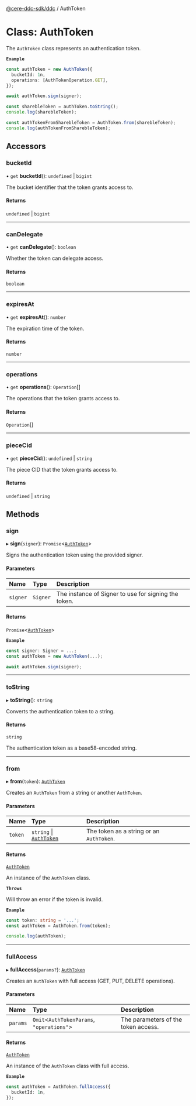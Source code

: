 [@cere-ddc-sdk/ddc](../README.md) / AuthToken

# Class: AuthToken

The `AuthToken` class represents an authentication token.

**`Example`**

```typescript
const authToken = new AuthToken({
  bucketId: 1n,
  operations: [AuthTokenOperation.GET],
});

await authToken.sign(signer);

const sharebleToken = authToken.toString();
console.log(sharebleToken);

const authTokenFromSharebleToken = AuthToken.from(sharebleToken);
console.log(authTokenFromSharebleToken);
```

## Accessors

### bucketId

• `get` **bucketId**(): `undefined` \| `bigint`

The bucket identifier that the token grants access to.

#### Returns

`undefined` \| `bigint`

___

### canDelegate

• `get` **canDelegate**(): `boolean`

Whether the token can delegate access.

#### Returns

`boolean`

___

### expiresAt

• `get` **expiresAt**(): `number`

The expiration time of the token.

#### Returns

`number`

___

### operations

• `get` **operations**(): `Operation`[]

The operations that the token grants access to.

#### Returns

`Operation`[]

___

### pieceCid

• `get` **pieceCid**(): `undefined` \| `string`

The piece CID that the token grants access to.

#### Returns

`undefined` \| `string`

## Methods

### sign

▸ **sign**(`signer`): `Promise`\<[`AuthToken`](AuthToken.md)\>

Signs the authentication token using the provided signer.

#### Parameters

| Name | Type | Description |
| :------ | :------ | :------ |
| `signer` | `Signer` | The instance of Signer to use for signing the token. |

#### Returns

`Promise`\<[`AuthToken`](AuthToken.md)\>

**`Example`**

```typescript
const signer: Signer = ...;
const authToken = new AuthToken(...);

await authToken.sign(signer);
```

___

### toString

▸ **toString**(): `string`

Converts the authentication token to a string.

#### Returns

`string`

The authentication token as a base58-encoded string.

___

### from

▸ **from**(`token`): [`AuthToken`](AuthToken.md)

Creates an `AuthToken` from a string or another `AuthToken`.

#### Parameters

| Name | Type | Description |
| :------ | :------ | :------ |
| `token` | `string` \| [`AuthToken`](AuthToken.md) | The token as a string or an `AuthToken`. |

#### Returns

[`AuthToken`](AuthToken.md)

An instance of the `AuthToken` class.

**`Throws`**

Will throw an error if the token is invalid.

**`Example`**

```typescript
const token: string = '...';
const authToken = AuthToken.from(token);

console.log(authToken);
```

___

### fullAccess

▸ **fullAccess**(`params?`): [`AuthToken`](AuthToken.md)

Creates an `AuthToken` with full access (GET, PUT, DELETE operations).

#### Parameters

| Name | Type | Description |
| :------ | :------ | :------ |
| `params` | `Omit`\<`AuthTokenParams`, ``"operations"``\> | The parameters of the token access. |

#### Returns

[`AuthToken`](AuthToken.md)

An instance of the `AuthToken` class with full access.

**`Example`**

```typescript
const authToken = AuthToken.fullAccess({
  bucketId: 1n,
});
```
